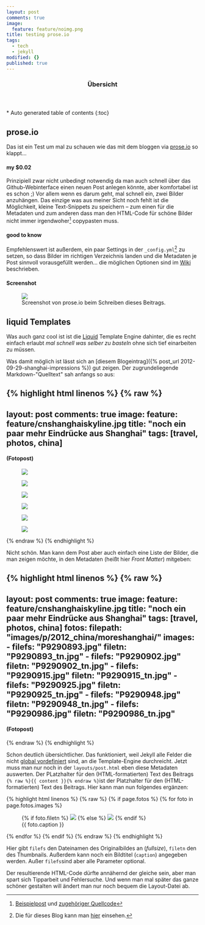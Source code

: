 ```yaml
---
layout: post
comments: true
image: 
  feature: feature/noimg.png
title: testing prose.io
tags: 
  - tech
  - jekyll
modified: {}
published: true
---
```


<section id="table-of-contents" class="toc">
  <header>
    <h3>Übersicht</h3>
  </header>
<div id="drawer" markdown="1">
*  Auto generated table of contents
{:toc}
</div>
</section><!-- /#table-of-contents -->


## prose.io
Das ist ein Test um mal zu schauen wie das mit dem bloggen via [prose.io](http://prose.io/) so klappt...

#### my $0.02
Prinzipiell zwar nicht unbedingt notwendig da man auch schnell über das Github-Webinterface einen neuen Post anlegen könnte, aber komfortabel ist es schon ;) Vor allem wenn es darum geht, mal schnell ein, zwei Bilder anzuhängen. Das einzige was aus meiner Sicht noch fehlt ist die Möglichkeit, kleine Text-Snippets zu speichern – zum einen für die Metadaten und zum anderen dass man den HTML-Code für schöne Bilder nicht immer irgendwoher[^1] copypasten muss.

#### good to know
Empfehlenswert ist außerdem, ein paar Settings in der `_config.yml`[^2] zu setzen, so dass Bilder im richtigen Verzeichnis landen und die Metadaten je Post sinnvoll vorausgefüllt werden... die möglichen Optionen sind im [Wiki](https://github.com/prose/prose/wiki/Prose-Configuration) beschrieben.

#### Screenshot

<figure>
	<a href="{{ site.url }}/images/screen-prose.png"><img src="{{ site.url }}/images/screen-prose.png"></a>
	<figcaption>Screenshot von prose.io beim Schreiben dieses Beitrags.</figcaption>
</figure>


## liquid Templates
Was auch ganz cool ist ist die [Liquid](http://wiki.shopify.com/Liquid) Template Engine dahinter, die es recht einfach erlaubt *mal schnell was selber zu basteln* ohne sich tief einarbeiten zu müssen. 

Was damit möglich ist lässt sich an [diesem Blogeintrag]({% post_url 2012-09-29-shanghai-impressions %}) gut zeigen. Der zugrundeliegende Markdown-"Quelltext" sah anfangs so aus:

{% highlight html linenos %}
{% raw %}
---
layout: post
comments: true
image: 
  feature: feature/cnshanghaiskyline.jpg
title: "noch ein paar mehr Eindrücke aus Shanghai"
tags: [travel, photos, china]
---

#### (Fotopost)

<figure>
	<a href="{{ site.url }}/images/p/2012_china/moreshanghai/P9290893.jpg"><img src="{{ site.url }}/images/p/2012_china/moreshanghai/P9290893_tn.jpg"></a>
	<figcaption></figcaption>
</figure>
<figure>
	<a href="{{ site.url }}/images/p/2012_china/moreshanghai/P9290902.jpg"><img src="{{ site.url }}/images/p/2012_china/moreshanghai/P9290902_tn.jpg"></a>
	<figcaption></figcaption>
</figure>
<figure>
	<a href="{{ site.url }}/images/p/2012_china/moreshanghai/P9290915.jpg"><img src="{{ site.url }}/images/p/2012_china/moreshanghai/P9290915_tn.jpg"></a>
	<figcaption></figcaption>
</figure>
<figure>
	<a href="{{ site.url }}/images/p/2012_china/moreshanghai/P9290925.jpg"><img src="{{ site.url }}/images/p/2012_china/moreshanghai/P9290925_tn.jpg"></a>
	<figcaption></figcaption>
</figure>
<figure>
	<a href="{{ site.url }}/images/p/2012_china/moreshanghai/P9290948.jpg"><img src="{{ site.url }}/images/p/2012_china/moreshanghai/P9290948_tn.jpg"></a>
	<figcaption></figcaption>
</figure>
<figure>
	<a href="{{ site.url }}/images/p/2012_china/moreshanghai/P9290986.jpg"><img src="{{ site.url }}/images/p/2012_china/moreshanghai/P9290986_tn.jpg"></a>
	<figcaption></figcaption>
</figure>
{% endraw %}
{% endhighlight %}

Nicht schön. Man kann dem Post aber auch einfach eine Liste der Bilder, die man zeigen möchte, in den Metadaten (heißt hier *Front Matter*) mitgeben:

{% highlight html linenos %}
{% raw %}
---
layout: post
comments: true
image: 
  feature: feature/cnshanghaiskyline.jpg
title: "noch ein paar mehr Eindrücke aus Shanghai"
tags: [travel, photos, china]
fotos:
  filepath: "images/p/2012_china/moreshanghai/"
  images:
    - filefs: "P9290893.jpg"
      filetn: "P9290893_tn.jpg"
    - filefs: "P9290902.jpg"
      filetn: "P9290902_tn.jpg"
    - filefs: "P9290915.jpg"
      filetn: "P9290915_tn.jpg"
    - filefs: "P9290925.jpg"
      filetn: "P9290925_tn.jpg"
    - filefs: "P9290948.jpg"
      filetn: "P9290948_tn.jpg"
    - filefs: "P9290986.jpg"
      filetn: "P9290986_tn.jpg"
---

#### (Fotopost)
{% endraw %}
{% endhighlight %}

Schon deutlich übersichtlicher. Das funktioniert, weil Jekyll alle Felder die nicht [global vordefiniert](http://jekyllrb.com/docs/frontmatter/#predefined-global-variables) sind, an die Template-Engine durchreicht. Jetzt muss man nur noch in der `layouts/post.html` eben diese Metadaten auswerten. Der PLatzhalter für den (HTML-formatierten) Text des Beitrags `{% raw %}{{ content }}{% endraw %}`ist der Platzhalter für den (HTML-formatierten) Text des Beitrags. Hier kann man nun folgendes ergänzen:

{% highlight html linenos %}
{% raw %}
{% if page.fotos %}
{% for foto in page.fotos.images %}
<figure>
  {% if foto.filetn %}
    <a href="{{ site.url }}/{{ page.fotos.filepath }}{{ foto.filefs }}"><img src="{{ site.url }}/{{ page.fotos.filepath }}{{ foto.filetn }}"></a>
  {% else %}
    <a href="{{ site.url }}/{{ page.fotos.filepath }}{{ foto.filefs }}"><img src="{{ site.url }}/{{ page.fotos.filepath }}{{ foto.filefs }}"></a>
{% endif %}
<figcaption>{{ foto.caption }}</figcaption>
</figure>
{% endfor %}
{% endif %} 
{% endraw %}
{% endhighlight %}

Hier gibt `filefs` den Dateinamen des Originalbildes an (*fullsize*), `filetn` den des Thumbnails. Außerdem kann noch ein Bildtitel (`caption`) angegeben werden. Außer `filefs`sind aber alle Parameter optional.

Der resultierende HTML-Code dürfte annähernd der gleiche sein, aber man spart sich Tipparbeit und Fehlersuche. Und wenn man mal später das ganze schöner gestalten will ändert man nur noch bequem die Layout-Datei ab.




[^1]: [Beispielpost](http://mmistakes.github.io/minimal-mistakes/sample-post-images/) und [zugehöriger Quellcode](https://raw.githubusercontent.com/mmistakes/minimal-mistakes/master/_posts/2013-05-22-sample-post-images.md)
[^2]: Die für dieses Blog kann man [hier](https://github.com/carstenboehm/carstenboehm.github.io/blob/master/_config.yml) einsehen.